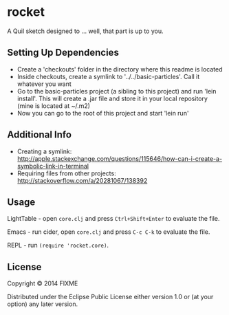 # rocket

A Quil sketch designed to ... well, that part is up to you.

## Setting Up Dependencies

- Create a 'checkouts' folder in the directory where this readme is located
- Inside checkouts, create a symlink to '../../basic-particles'. Call it whatever you want
- Go to the basic-particles project (a sibling to this project) and run 'lein install'. This will create a .jar file and store it in your local repository (mine is located at ~/.m2)
- Now you can go to the root of this project and start 'lein run'

## Additional Info

- Creating a symlink: http://apple.stackexchange.com/questions/115646/how-can-i-create-a-symbolic-link-in-terminal
- Requiring files from other projects: http://stackoverflow.com/a/20281067/138392

## Usage

LightTable - open `core.clj` and press `Ctrl+Shift+Enter` to evaluate the file.

Emacs - run cider, open `core.clj` and press `C-c C-k` to evaluate the file.

REPL - run `(require 'rocket.core)`.

## License

Copyright © 2014 FIXME

Distributed under the Eclipse Public License either version 1.0 or (at
your option) any later version.
